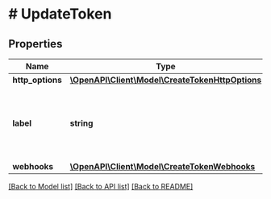# # UpdateToken

## Properties

Name | Type | Description | Notes
------------ | ------------- | ------------- | -------------
**http_options** | [**\OpenAPI\Client\Model\CreateTokenHttpOptions**](CreateTokenHttpOptions.md) |  | [optional] 
**label** | **string** | The label assigned to the Token, that is like the name is associated to it | [optional] 
**webhooks** | [**\OpenAPI\Client\Model\CreateTokenWebhooks**](CreateTokenWebhooks.md) |  | [optional] 

[[Back to Model list]](../../README.md#documentation-for-models) [[Back to API list]](../../README.md#documentation-for-api-endpoints) [[Back to README]](../../README.md)


